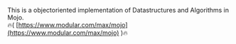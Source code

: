 This is a objectoriented implementation of Datastructures and Algorithms in Mojo.  
🔥( [https://www.modular.com/max/mojo](https://www.modular.com/max/mojo) )🔥
